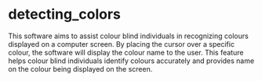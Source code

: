 # detecting_colors
This software aims to assist colour blind individuals in recognizing colours displayed on a computer screen. By placing the cursor over a specific colour, the software will display the colour name to the user. This feature helps colour blind individuals identify colours accurately and provides name on the colour being displayed on the screen.
